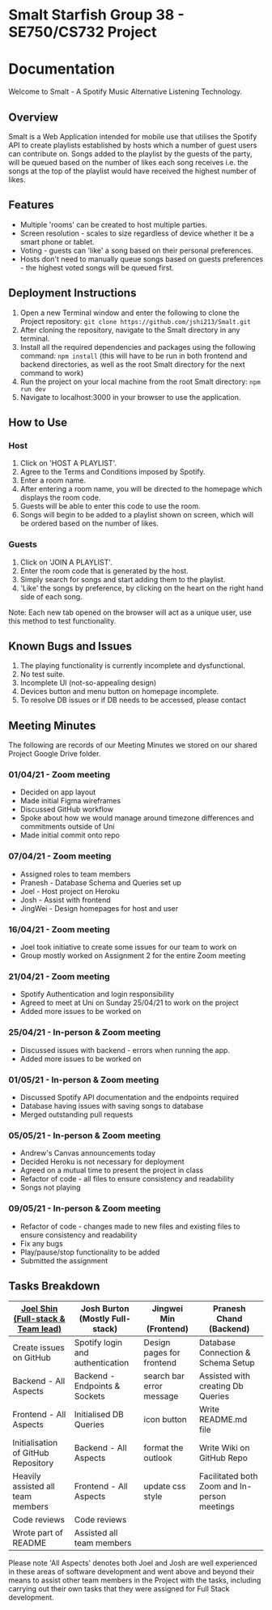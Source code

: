 # Smalt Starfish Group 38 - SE750/CS732 Project

# Documentation

Welcome to Smalt - A Spotify Music Alternative Listening Technology.

## Overview
Smalt is a Web Application intended for mobile use that utilises the Spotify API to create playlists established by hosts which a number of guest users can contribute on. Songs added to the playlist by the guests of the party, will be queued based on the number of likes each song receives i.e. the songs at the top of the playlist would have received the highest number of likes. 

## Features
* Multiple 'rooms' can be created to host multiple parties.
* Screen resolution - scales to size regardless of device whether it be a smart phone or tablet.  
* Voting - guests can 'like' a song based on their personal preferences.
* Hosts don't need to manually queue songs based on guests preferences - the highest voted songs will be queued first. 

## Deployment Instructions
1. Open a new Terminal window and enter the following to clone the Project repository: `git clone https://github.com/jshi213/Smalt.git`
2. After cloning the repository, navigate to the Smalt directory in any terminal. 
3. Install all the required dependencies and packages using the following command:  `npm install`  (this will have to be run in both frontend and backend directories, as well as the root Smalt directory for the next command to work)
4. Run the project on your local machine from the root Smalt directory: `npm run dev`
5. Navigate to localhost:3000 in your browser to use the application.

## How to Use

### Host
1. Click on 'HOST A PLAYLIST'.
2. Agree to the Terms and Conditions imposed by Spotify.
3. Enter a room name. 
4. After entering a room name, you will be directed to the homepage which displays the room code.
5. Guests will be able to enter this code to use the room. 
6. Songs will begin to be added to a playlist shown on screen, which will be ordered based on the number of likes. 

### Guests
1. Click on 'JOIN A PLAYLIST'.
2. Enter the room code that is generated by the host.
3. Simply search for songs and start adding them to the playlist.
4. 'Like' the songs by preference, by clicking on the heart on the right hand side of each song. 

Note: Each new tab opened on the browser will act as a unique user, use this method to test functionality. 

## Known Bugs and Issues

1. The playing functionality is currently incomplete and dysfunctional. 
2. No test suite.
3. Incomplete UI (not-so-appealing design)
4. Devices button and menu button on homepage incomplete.
5. To resolve DB issues or if DB needs to be accessed, please contact 

## Meeting Minutes

The following are records of our Meeting Minutes we stored on our shared Project Google Drive folder. 

### 01/04/21 - Zoom meeting
* Decided on app layout
* Made initial Figma wireframes
* Discussed GitHub workflow
* Spoke about how we would manage around timezone differences and commitments outside of Uni
* Made initial commit onto repo

### 07/04/21 - Zoom meeting
* Assigned roles to team members
* Pranesh - Database Schema and Queries set up
* Joel - Host project on Heroku
* Josh - Assist with frontend
* JingWei - Design homepages for host and user

### 16/04/21 - Zoom meeting
* Joel took initiative to create some issues for our team to work on
* Group mostly worked on Assignment 2 for the entire Zoom meeting

### 21/04/21 - Zoom meeting
* Spotify Authentication and login responsibility 
* Agreed to meet at Uni on Sunday 25/04/21 to work on the project
* Added more issues to be worked on 

### 25/04/21 - In-person & Zoom meeting
* Discussed issues with backend - errors when running the app.
* Added more issues to be worked on

### 01/05/21 - In-person & Zoom meeting
* Discussed Spotify API documentation and the endpoints required
* Database having issues with saving songs to database
* Merged outstanding pull requests

### 05/05/21 - In-person & Zoom meeting
* Andrew's Canvas announcements today
* Decided Heroku is not necessary for deployment 
* Agreed on a mutual time to present the project in class
* Refactor of code - all files to ensure consistency and readability
* Songs not playing

### 09/05/21 - In-person & Zoom meeting
* Refactor of code - changes made to new files and existing files to ensure consistency and readability
* Fix any bugs
* Play/pause/stop functionality to be added
* Submitted the assignment

## Tasks Breakdown

| [Joel Shin (Full-stack & Team lead)](https://github.com/jshi213) | Josh Burton (Mostly Full-stack)  | Jingwei Min (Frontend)    | Pranesh Chand (Backend)                      |
| ------------------------------------------------------------ | -------------------------------- | ------------------------- | -------------------------------------------- |
| Create issues on GitHub                                      | Spotify login and authentication | Design pages for frontend | Database Connection & Schema Setup           |
| Backend - All Aspects                                        | Backend - Endpoints & Sockets    | search bar error message  | Assisted with creating Db Queries            |
| Frontend - All Aspects                                       | Initialised DB Queries           | icon button               | Write README.md file                         |
| Initialisation of GitHub Repository                          | Backend - All Aspects            | format the outlook        | Write Wiki on GitHub Repo                    |
| Heavily assisted all team members                            | Frontend - All Aspects           | update css style          | Facilitated both Zoom and In-person meetings |
| Code reviews                                                 | Code reviews                     |                           |                                              |
| Wrote part of README                                         | Assisted all team members        |                           |                                              |

Please note 'All Aspects' denotes both Joel and Josh are well experienced in these areas of software development and went above and beyond their means to assist other team members in the Project with the tasks, including carrying out their own tasks that they were assigned for Full Stack development. 
